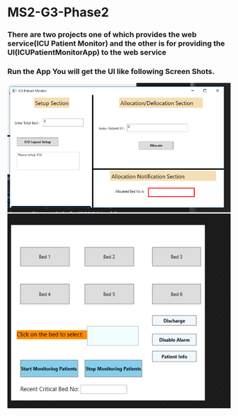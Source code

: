 # MS2-G3-Phase2
### There are two projects one of which provides the web service(ICU Patient Monitor) and the other is for providing the UI(ICUPatientMonitorApp) to the web service
### Run the App You will get the UI like following Screen Shots.

![Test Image 1](https://github.com/tomarkajal17/MS2-G3-Phase2/blob/master/Reports/UI_1.png)
![Test Image 2](https://github.com/tomarkajal17/MS2-G3-Phase2/blob/master/Reports/UI_2.png)
